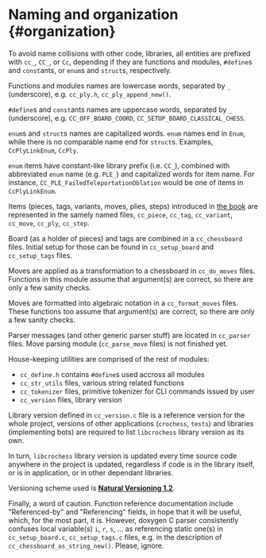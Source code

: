 <!-- Copyright (c) 2021 Mario Mlačak, mmlacak@gmail.com -->
<!-- Licensed as Public Domain work, see https://en.wikipedia.org/wiki/Public_domain. -->

Naming and organization                         {#organization}
=======================

To avoid name collisions with other code, libraries, all entities are prefixed with
`cc_`, `CC_`, or `Cc`, depending if they are functions and modules, `#define`s and `const`ants,
or `enum`s and `struct`s, respectively.

Functions and modules names are lowercase words, separated by `_` (underscore),
e.g. `cc_ply.h`, `cc_ply_append_new()`.

`#define`s and `const`ants names are uppercase words, separated by `_` (underscore),
e.g. `CC_OFF_BOARD_COORD`, `CC_SETUP_BOARD_CLASSICAL_CHESS`.

`enum`s and `struct`s names are capitalized words.
`enum` names end in `Enum`, while there is no comparable name end for `struct`s.
Examples, `CcPlyLinkEnum`, `CcPly`.

`enum` items have constant-like library prefix (i.e. `CC_`), combined with abbreviated `enum` name
(e.g. `PLE_`) and capitalized words for item name.
For instance, `CC_PLE_FailedTeleportationOblation` would be one of items in `CcPlyLinkEnum`.

Items (pieces, tags, variants, moves, plies, steps) introduced in [the book] are represented
in the samely named files, `cc_piece`, `cc_tag`, `cc_variant`, `cc_move`, `cc_ply`, `cc_step`.

Board (as a holder of pieces) and tags are combined in a `cc_chessboard` files. Initial setup
for those can be found in `cc_setup_board` and `cc_setup_tags` files.

Moves are applied as a transformation to a chessboard in `cc_do_moves` files.
Functions in this module assume that argument(s) are correct, so there are only a few sanity checks.

Moves are formatted into algebraic notation in a `cc_format_moves` files.
These functions too assume that argument(s) are correct, so there are only a few sanity checks.

Parser messages (and other generic parser stuff) are located in `cc_parser` files.
Move parsing module (`cc_parse_move` files) is not finished yet.

House-keeping utilities are comprised of the rest of modules:
- `cc_define.h` contains `#define`s used accross all modules
- `cc_str_utils` files, various string related functions
- `cc_tokenizer` files, primitive tokenizer for CLI commands issued by user
- `cc_version` files, library version

Library version defined in `cc_version.c` file is a reference version for the whole project,
versions of other applications (`crochess`, `tests`) and libraries (implementing bots) are
required to list `libcrochess` library version as its own.

In turn, `libcrochess` library version is updated every time source code anywhere in the project is updated,
regardless if code is in the library itself, or is in application, or in other dependant libraries.

Versioning scheme used is
[**Natural Versioning 1.2**](https://croatian-chess.blogspot.com/p/natver.html "Natural Versioning 1.2").

Finally, a word of caution. Function reference documentation include "Referenced-by" and
"Referencing" fields, in hope  that it will be useful, which, for the most part, it is.
However, doxygen C parser consistently confuses local variable(s) `i`, `r`, `s`, ... as
referencing static one(s) in `cc_setup_board.c`, `cc_setup_tags.c` files, e.g. in the
description of `cc_chessboard_as_string_new()`.
Please, ignore.


[The Book]: https://github.com/mmlacak/crochess/raw/master/crochess.pdf "Croatian Chess and other variants"

[Naming convention]: https://en.wikipedia.org/wiki/Naming_convention_(programming)#Examples_of_multiple-word_identifier_formats "Examples of multiple-word identifier formats"
